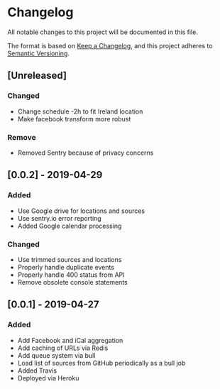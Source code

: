 # Changelog
All notable changes to this project will be documented in this file.

The format is based on [Keep a Changelog](https://keepachangelog.com/en/1.0.0/),
and this project adheres to [Semantic Versioning](https://semver.org/spec/v2.0.0.html).

## [Unreleased]
### Changed
- Change schedule -2h to fit Ireland location
- Make facebook transform more robust

### Remove 
- Removed Sentry because of privacy concerns

## [0.0.2] - 2019-04-29
### Added
- Use Google drive for locations and sources
- Use sentry.io error reporting
- Added Google calendar processing

### Changed
- Use trimmed sources and locations
- Properly handle duplicate events
- Properly handle 400 status from API
- Remove obsolete console statements

## [0.0.1] - 2019-04-27
### Added
- Add Facebook and iCal aggregation
- Add caching of URLs via Redis
- Add queue system via bull
- Load list of sources from GitHub periodically as a bull job
- Added Travis
- Deployed via Heroku
